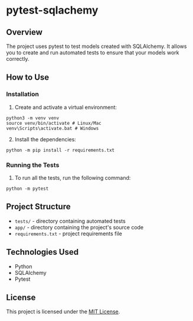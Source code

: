 # pytest-sqlachemy

## Overview

The project uses pytest to test models created with SQLAlchemy. It allows you to create and run automated tests to ensure that your models work correctly.

## How to Use

### Installation

1. Create and activate a virtual environment:
```
python3 -m venv venv
source venv/bin/activate # Linux/Mac
venv\Scripts\activate.bat # Windows
```

2. Install the dependencies: 
 ```
 python -m pip install -r requirements.txt
 ```

### Running the Tests
1. To run all the tests, run the following command: 
```
python -m pytest
```

## Project Structure

- `tests/` - directory containing automated tests
- `app/` - directory containing the project's source code
- `requirements.txt` - project requirements file


## Technologies Used

- Python
- SQLAlchemy
- Pytest

## License

This project is licensed under the [MIT License](LICENSE).
